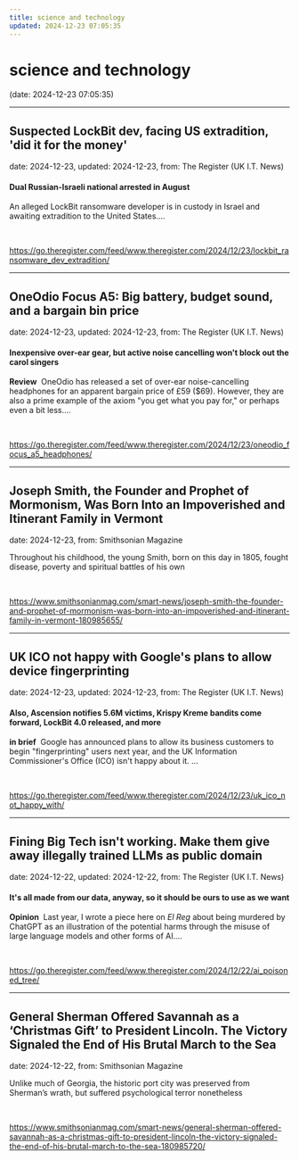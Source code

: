 ```yaml
---
title: science and technology
updated: 2024-12-23 07:05:35
---
```


# science and technology

(date: 2024-12-23 07:05:35)

---

## Suspected LockBit dev, facing US extradition, 'did it for the money'

date: 2024-12-23, updated: 2024-12-23, from: The Register (UK I.T. News)

<h4>Dual Russian-Israeli national arrested in August</h4> <p>An alleged LockBit ransomware developer is in custody in Israel and awaiting extradition to the United States.…</p> 

<br> 

<https://go.theregister.com/feed/www.theregister.com/2024/12/23/lockbit_ransomware_dev_extradition/>

---

## OneOdio Focus A5: Big battery, budget sound, and a bargain bin price

date: 2024-12-23, updated: 2024-12-23, from: The Register (UK I.T. News)

<h4>Inexpensive over-ear gear, but active noise cancelling won&#39;t block out the carol singers</h4> <p><strong>Review</strong>  OneOdio has released a set of over-ear noise-cancelling headphones for an apparent bargain price of £59 ($69). However, they are also a prime example of the axiom &#34;you get what you pay for,&#34; or perhaps even a bit less.…</p> 

<br> 

<https://go.theregister.com/feed/www.theregister.com/2024/12/23/oneodio_focus_a5_headphones/>

---

## Joseph Smith, the Founder and Prophet of Mormonism, Was Born Into an Impoverished and Itinerant Family in Vermont

date: 2024-12-23, from: Smithsonian Magazine

Throughout his childhood, the young Smith, born on this day in 1805, fought disease, poverty and spiritual battles of his own 

<br> 

<https://www.smithsonianmag.com/smart-news/joseph-smith-the-founder-and-prophet-of-mormonism-was-born-into-an-impoverished-and-itinerant-family-in-vermont-180985655/>

---

## UK ICO not happy with Google's plans to allow device fingerprinting

date: 2024-12-23, updated: 2024-12-23, from: The Register (UK I.T. News)

<h4>Also, Ascension notifies 5.6M victims, Krispy Kreme bandits come forward, LockBit 4.0 released, and more</h4> <p><strong>in brief</strong>  Google has announced plans to allow its business customers to begin &#34;fingerprinting&#34; users next year, and the UK Information Commissioner&#39;s Office (ICO) isn&#39;t happy about it. …</p> 

<br> 

<https://go.theregister.com/feed/www.theregister.com/2024/12/23/uk_ico_not_happy_with/>

---

## Fining Big Tech isn't working. Make them give away illegally trained LLMs as public domain

date: 2024-12-22, updated: 2024-12-22, from: The Register (UK I.T. News)

<h4>It&#39;s all made from our data, anyway, so it should be ours to use as we want</h4> <p><strong>Opinion</strong>  Last year, I wrote a piece here on <em>El Reg</em> about being murdered by ChatGPT as an illustration of the potential harms through the misuse of large language models and other forms of AI.…</p> <p><!--#include virtual='/data_centre/_whitepaper_textlinks_top.html' --></p> 

<br> 

<https://go.theregister.com/feed/www.theregister.com/2024/12/22/ai_poisoned_tree/>

---

## General Sherman Offered Savannah as a ‘Christmas Gift’ to President Lincoln. The Victory Signaled the End of His Brutal March to the Sea

date: 2024-12-22, from: Smithsonian Magazine

Unlike much of Georgia, the historic port city was preserved from Sherman’s wrath, but suffered psychological terror nonetheless 

<br> 

<https://www.smithsonianmag.com/smart-news/general-sherman-offered-savannah-as-a-christmas-gift-to-president-lincoln-the-victory-signaled-the-end-of-his-brutal-march-to-the-sea-180985720/>


